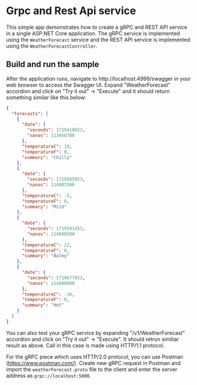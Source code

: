 # Grpc and Rest Api service

This simple app demonstrates how to create a gRPC and REST API service in a single ASP.NET Core application. The gRPC service is implemented using the `WeatherForecast` service and the REST API service is implemented using the `WeatherForecastController`.

## Build and run the sample

After the application runs, navigate to http://localhost:4999/swagger in your web browser to access the Swagger UI. Expand "WeatherForecast" accordion and click on "Try it out" -> "Execute" and it should return something similar like this below:

```json
{
  "forecasts": [
    {
      "date": {
        "seconds": 1719418653,
        "nanos": 113660700
      },
      "temperatureC": 19,
      "temperatureF": 0,
      "summary": "Chilly"
    },
    {
      "date": {
        "seconds": 1719505053,
        "nanos": 114087500
      },
      "temperatureC": -5,
      "temperatureF": 0,
      "summary": "Mild"
    },
    {
      "date": {
        "seconds": 1719591453,
        "nanos": 114088500
      },
      "temperatureC": 22,
      "temperatureF": 0,
      "summary": "Balmy"
    },
    {
      "date": {
        "seconds": 1719677853,
        "nanos": 114088600
      },
      "temperatureC": -10,
      "temperatureF": 0,
      "summary": "Hot"
    }
  ]
}
```

You can also test your gRPC service by expanding "/v1/WeatherForecast" accordion and click on "Try it out" -> "Execute". It should retrun similiar result as above.
Call in this case is made using HTTP/1.1 protocol.

For the gRPC piece which uses HTTP/2.0 protocol, you can use Postman (https://www.postman.com/). Create new gRPC request in Postman and import the `weatherForecast.proto` file to the client and enter the server address as `grpc://localhost:5000`.